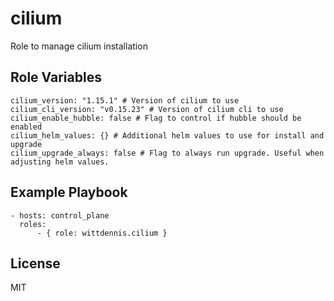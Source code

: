 # cilium

Role to manage cilium installation

## Role Variables

```
cilium_version: "1.15.1" # Version of cilium to use
cilium_cli_version: "v0.15.23" # Version of cilium cli to use
cilium_enable_hubble: false # Flag to control if hubble should be enabled
cilium_helm_values: {} # Additional helm values to use for install and upgrade
cilium_upgrade_always: false # Flag to always run upgrade. Useful when adjusting helm values.
```

## Example Playbook

    - hosts: control_plane
      roles:
          - { role: wittdennis.cilium }

## License

MIT
